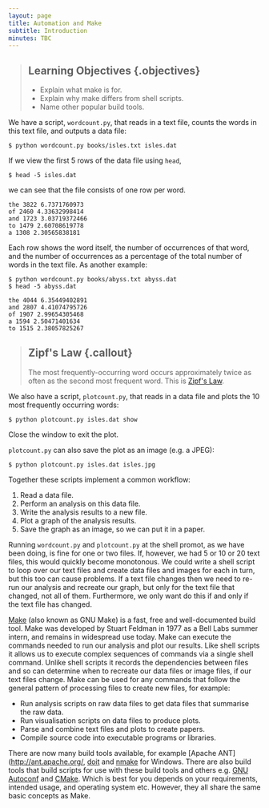 ```yaml
---
layout: page
title: Automation and Make
subtitle: Introduction
minutes: TBC
---
```


> ## Learning Objectives {.objectives}
>
> * Explain what make is for.
> * Explain why make differs from shell scripts.
> * Name other popular build tools.

We have a script, `wordcount.py`, that reads in a text file, counts the words in this text file, and outputs a data file:

~~~ {.bash}
$ python wordcount.py books/isles.txt isles.dat
~~~

If we view the first 5 rows of the data file using `head`,

~~~ {.bash}
$ head -5 isles.dat
~~~

we can see that the file consists of one row per word. 

~~~ {.output}
the 3822 6.7371760973
of 2460 4.33632998414
and 1723 3.03719372466
to 1479 2.60708619778
a 1308 2.30565838181
~~~

Each row shows the word itself, the number of occurrences of that word, and the number of occurrences as a percentage of the total number of words in the text file. As another example:

~~~ {.bash}
$ python wordcount.py books/abyss.txt abyss.dat
$ head -5 abyss.dat
~~~

~~~ {.output}
the 4044 6.35449402891
and 2807 4.41074795726
of 1907 2.99654305468
a 1594 2.50471401634
to 1515 2.38057825267
~~~

> ## Zipf's Law {.callout}
>
> The most frequently-occurring word occurs approximately twice as often as the second most frequent word. This is [Zipf's Law](http://en.wikipedia.org/wiki/Zipf%27s_law).

We also have a script, `plotcount.py`, that reads in a data file and plots the 10 most frequently occurring words:

~~~ {.bash}
$ python plotcount.py isles.dat show
~~~

Close the window to exit the plot.

`plotcount.py` can also save the plot as an image (e.g. a JPEG):

~~~ {.bash}
$ python plotcount.py isles.dat isles.jpg
~~~

Together these scripts implement a common workflow:

1.  Read a data file.
2.  Perform an analysis on this data file.
3.  Write the analysis results to a new file.
4.  Plot a graph of the analysis results.
5.  Save the graph as an image, so we can put it in a paper.

Running `wordcount.py` and `plotcount.py` at the shell promot, as we have been doing, is fine for one or two files. If, however, we had 5 or 10 or 20 text files, this would quickly become monotonous. We could write a shell script to loop over our text files and create data files and images for each in turn, but this too can cause problems. If a text file changes then we need to re-run our analysis and recreate our graph, but only for the text file that changed, not all of them. Furthermore, we only want do this if and only if the text file has changed.

[Make](http://www.gnu.org/software/make/) (also known as GNU Make) is a fast, free and well-documented build tool. Make was developed by Stuart Feldman in 1977 as a Bell Labs summer intern, and remains in widespread use today. Make can execute the commands needed to run our analysis and plot our results. Like shell scripts it allows us to execute complex sequences of commands via a single shell command. Unlike shell scripts it records the dependencies between files and so can determine when to recreate our data files or image files, if our text files change. Make can be used for any commands that follow the general pattern of processing files to create new files, for example:

* Run analysis scripts on raw data files to get data files that summarise the raw data.
* Run visualisation scripts on data files to produce plots.
* Parse and combine text files and plots to create papers.
* Compile source code into executable programs or libraries.

There are now many build tools available, for example [Apache ANT](http://ant.apache.org/, [doit](http://pydoit.org/) and [nmake](https://msdn.microsoft.com/en-us/library/dd9y37ha.aspx) for Windows. There are also build tools that build scripts for use with these build tools and others e.g. [GNU Autoconf](http://www.gnu.org/software/autoconf/autoconf.html) and [CMake](http://www.cmake.org/). Which is best for you depends on your requirements, intended usage, and operating system etc. However, they all share the same basic concepts as Make.
